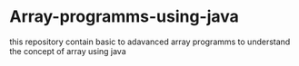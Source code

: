 # Array-programms-using-java
this repository contain basic to adavanced array programms to understand the concept of array using java
